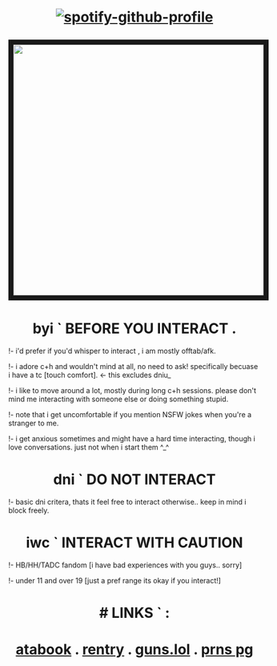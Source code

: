 <h1 align="center">

[![spotify-github-profile](https://spotify-github-profile.kittinanx.com/api/view?uid=31xh24cqngucm4mxcr2ztzzh7lqy&cover_image=true&theme=novatorem&show_offline=true&background_color=98aea7&interchange=true&bar_color=53b14f&bar_color_cover=true)](https://github.com/kittinan/spotify-github-profile)
</h1>

<p align="center">
<img src="https://github.com/user-attachments/assets/5b15c94c-bc63-4909-a8b3-8c4f8d49da82" width="500" height="500" border="10"/>
</p>

<h1 align="center">
 byi ` BEFORE YOU INTERACT .
</h1>

!- i'd prefer if you'd whisper to interact , i am mostly offtab/afk. 
 
!- i adore c+h and wouldn't mind at all, no need to ask! specifically becuase i have a tc [touch comfort].  <- this excludes dniu_

!- i like to move around a lot, mostly during long c+h sessions. please don't mind me interacting with someone else or doing something stupid.

!- note that i get uncomfortable if you mention NSFW jokes when you're a stranger to me.

!- i get anxious sometimes and might have a hard time interacting, though i love conversations. just not when i start them ^_^
<h1 align="center">
 dni ` DO NOT INTERACT
</h1>
!- basic dni critera, thats it feel free to interact otherwise.. keep in mind i block freely.
<h1 align="center">
 iwc ` INTERACT WITH CAUTION
</h1>

!- HB/HH/TADC fandom [i have bad experiences with you guys.. sorry]

!- under 11 and over 19 [just a pref range its okay if you interact!]

<h1 align="center">
# LINKS ` :
</h1>

<h1 align="center">

[atabook](https://xinz.atabook.org) . [rentry](https://rentry.co/sincerelyxin) . [guns.lol](https://guns.lol/commitedsin) . [prns pg](https://en.pronouns.page/@xinz)
</h1>

<!---
committedsin/committedsin is a ✨ special ✨ repository because its `README.md` (this file) appears on your GitHub profile.
You can click the Preview link to take a look at your changes.
--->


